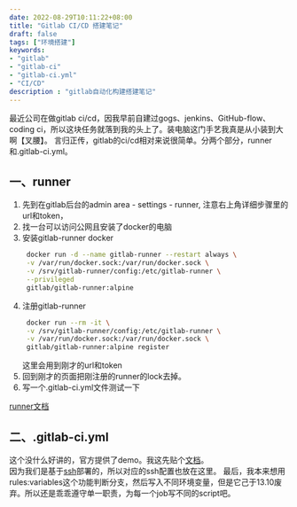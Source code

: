 ```yaml
---
date: 2022-08-29T10:11:22+08:00
title: "Gitlab CI/CD 搭建笔记"
draft: false
tags: ["环境搭建"]
keywords:
- "gitlab"
- "gitlab-ci"
- "gitlab-ci.yml"
- "CI/CD"
description : "gitlab自动化构建搭建笔记"
---
```


最近公司在做gitlab ci/cd，因我早前自建过gogs、jenkins、GitHub-flow、coding ci，所以这块任务就落到我的头上了。装电脑这门手艺我真是从小装到大啊【叉腰】。
言归正传，gitlab的ci/cd相对来说很简单。分两个部分，runner和.gitlab-ci.yml。

## 一、runner
1. 先到在gitlab后台的admin area - settings - runner, 注意右上角详细步骤里的url和token，
2. 找一台可以访问公网且安装了docker的电脑
3. 安装gitlab-runner docker
   ``` bash
    docker run -d --name gitlab-runner --restart always \
    -v /var/run/docker.sock:/var/run/docker.sock \
    -v /srv/gitlab-runner/config:/etc/gitlab-runner \
    --privileged
    gitlab/gitlab-runner:alpine
   ```
4. 注册gitlab-runner
   ```bash
    docker run --rm -it \
    -v /srv/gitlab-runner/config:/etc/gitlab-runner \
    -v /var/run/docker.sock:/var/run/docker.sock \
    gitlab/gitlab-runner:alpine register
   ```
   这里会用到刚才的url和token
5. 回到刚才的页面把刚注册的runner的lock去掉。
6. 写一个.gitlab-ci.yml文件测试一下
   
[runner文档](https://docs.gitlab.com/runner/install/)
<!--more-->

## 二、.gitlab-ci.yml
这个没什么好讲的，官方提供了demo。我这先贴个[文档](https://docs.gitlab.cn/jh/ci/yaml/#%E5%85%B3%E9%94%AE%E5%AD%97)。  
因为我们是基于[ssh](https://docs.gitlab.cn/jh/ci/ssh_keys/)部署的，所以对应的ssh配置也放在这里。
最后，我本来想用rules:variables这个功能判断分支，然后写入不同环境变量，但是它己于13.10废弃。所以还是乖乖遵守单一职责，为每一个job写不同的script吧。